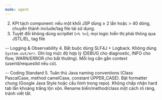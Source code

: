 ```yaml
---
mode: agent
---
```

2. KPI tách component: nếu một khối JSP dùng ≥ 2 lần hoặc > 40 dòng, chuyển thành include/tag file tái sử dụng.
3. Tuyệt đối không dùng scriptlet (`<% %>`); mọi logic hiển thị phải thông qua JSTL/EL, tag file 

-- Logging & Observability
4. Bắt buộc dùng SLF4J + Logback. Không dùng `System.out/err`. Ghi log mức độ hợp lý (DEBUG cho diagnostic, INFO cho flow, WARN/ERROR cho bất thường). Mỗi log cần gắn context (userId/requestId nếu có).

-- Coding Standard
5. Tuân thủ Java naming conventions (Class PascalCase, method camelCase, constant UPPER_CASE). Bật formatter chung (Google Java Style hoặc cấu hình trong repo). Không chấp nhận hard tab lẫn khoảng trắng lộn xộn. Rename biến/method/class một cách rõ ràng, tránh viết tắt.